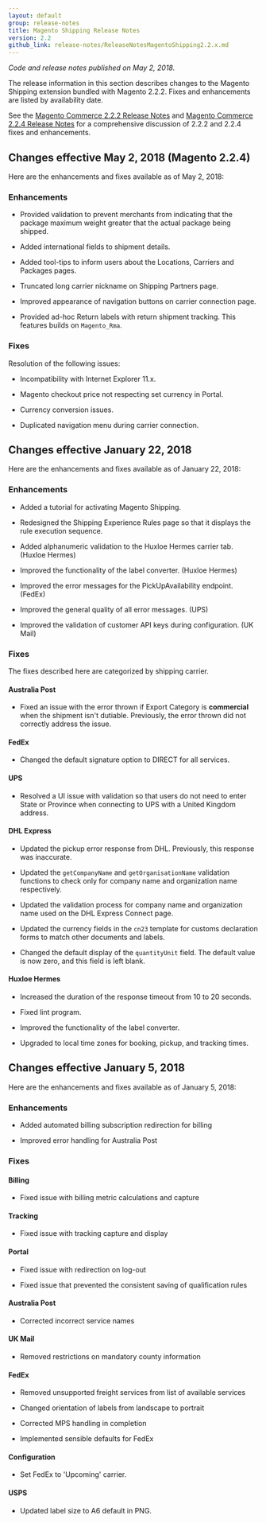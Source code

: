 ```yaml
---
layout: default
group: release-notes
title: Magento Shipping Release Notes
version: 2.2
github_link: release-notes/ReleaseNotesMagentoShipping2.2.x.md
---
```

*Code and release notes published on May 2, 2018.*



The release information in this section describes changes to the Magento Shipping extension bundled with Magento 2.2.2.  Fixes and enhancements are listed by availability date.


See the [Magento Commerce 2.2.2 Release Notes]({{page.baseurl}}/release-notes/ReleaseNotes2.2.2CE.html) and [Magento Commerce 2.2.4 Release Notes]({{page.baseurl}}/release-notes/ReleaseNotes2.2.4CE.html) for a comprehensive discussion of 2.2.2 and 2.2.4 fixes and enhancements.  



## Changes effective May 2, 2018 (Magento 2.2.4)
Here are the enhancements and  fixes available as of May 2, 2018:

### Enhancements

* Provided validation to prevent merchants from indicating that the  package maximum weight greater that the actual package being shipped. 

* Added international fields to shipment details.

* Added  tool-tips to inform users about the Locations, Carriers and Packages pages.

* Truncated long carrier nickname on Shipping Partners page.

* Improved appearance of  navigation buttons on carrier connection page.

* Provided ad-hoc Return labels with return shipment tracking. This features builds on `Magento_Rma`. 


### Fixes
Resolution of the following issues:

* Incompatibility with Internet Explorer 11.x.

* Magento checkout price not respecting set currency in Portal.

* Currency conversion issues.

* Duplicated navigation menu during carrier connection.


## Changes effective January 22, 2018 

Here are the enhancements and fixes available as of January 22, 2018:

### Enhancements   

* Added a tutorial for activating Magento Shipping.

* Redesigned the Shipping Experience Rules page so that it displays the rule execution sequence. 

* Added alphanumeric validation to the Huxloe Hermes carrier tab. (Huxloe Hermes)

* Improved the functionality of the label converter. (Huxloe Hermes)

* Improved the error messages for the PickUpAvailability endpoint. (FedEx)

* Improved the general quality of all error messages. (UPS)

* Improved the validation of customer API keys during configuration.  (UK Mail)



### Fixes
The fixes described here are categorized by shipping carrier. 

#### Australia Post

* Fixed an issue with the error thrown if Export Category is **commercial** when the shipment isn't dutiable. Previously, the error thrown did not correctly address the issue. 


#### FedEx 

* Changed the default signature option to DIRECT for all services. 

#### UPS 

* Resolved a UI issue with validation so that users do not need to enter State or Province when connecting to UPS with a United Kingdom  address.


#### DHL Express

* Updated the pickup error response from DHL. Previously, this response was inaccurate.

* Updated the `getCompanyName` and `getOrganisationName` validation functions to check only for company name and organization name respectively.

* Updated the validation process for company name and organization name used on the DHL Express Connect page.

* Updated the currency fields in the `cn23` template for customs declaration forms to match other documents and labels.

* Changed the default display of the `quantityUnit` field. The default value is now zero, and this field is left blank.


#### Huxloe Hermes

* Increased the duration of the response timeout from 10 to 20 seconds.

* Fixed lint program.

* Improved the functionality of the label converter.

* Upgraded to local time zones for booking, pickup, and tracking times.





## Changes effective January 5, 2018

Here are the enhancements and fixes available as of January 5, 2018:



### Enhancements  

* Added automated billing subscription redirection for billing

* Improved error handling for Australia Post


### Fixes


#### Billing 
* Fixed issue with billing metric calculations and capture 


#### Tracking 

* Fixed issue with tracking capture and display


#### Portal 

* Fixed issue with redirection on log-out  

* Fixed issue that prevented the consistent saving of qualification rules


#### Australia Post 

* Corrected incorrect service names


#### UK Mail 

* Removed restrictions on mandatory county information


#### FedEx 
* Removed unsupported freight services from list of available services

* Changed orientation of labels from landscape to portrait 

* Corrected MPS handling in completion 

* Implemented sensible defaults for FedEx  


#### Configuration 

* Set FedEx  to 'Upcoming' carrier.


#### USPS 

* Updated label size to A6 default in PNG.



